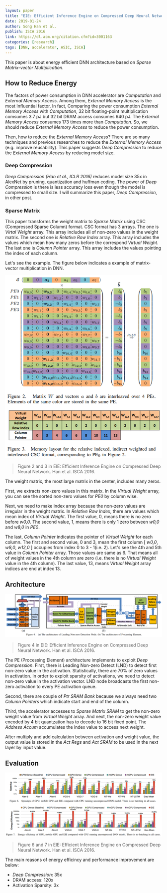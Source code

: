 ```yaml
---
layout: paper
title: "EIE: Efficient Inference Engine on Compressed Deep Neural Network"
date: 2019-01-24
author: Song Han et al.
publish: ISCA 2016
link: https://dl.acm.org/citation.cfm?id=3001163
categories: [research]
tags: [DNN, accelerator, ASIC, ISCA]
---
```


This paper is about energy efficient DNN architecture based on *Sparse Matrix-vector Multiplication*.

## How to Reduce Energy

The factors of power consumption in DNN accelerator are *Computation* and *External Memory Access*. Among them, *External Memory Access* is the most Influential factor. In fact, Comparing the power consumption *External Memory Access* with *Computation*, 32 bit floating-point multiplication comsumes 3.7 pJ but 32 bit DRAM access consumes 640 pJ. The *External Memory Access* consumes 173 times more than *Computation*. So, we should reduce *External Memory Access* to reduce the power consumption.

Then, how to reduce the *External Memory Access*? There are so many techniques and previous researches to reduce the *External Memory Access* (e.g. improve reusability). This paper suggests *Deep Compression* to reduce the *External Memory Access* by reducing model size.

### Deep Compression

*Deep Compression (Han et al., ICLR 2016)* reduces model size 35x in AlexNet by pruning, quantization and huffman coding. The power of *Deep Compression* is there is less accuracy loss even though the model is compressed to small size. I will summarize this paper, *Deep Compression*, in other post.

### Sparse Matrix

This paper transforms the weight matrix to *Sparse Matrix* using CSC (Compressed Sparse Column) format. CSC format has 3 arrays. The one is *Virtal Weight* array. This array includes all of non-zero values in the weight matrix. The second one is *Relative Row Index* array. This array includes the values which mean how many zeros before the correspond *Virtual Weight*. The last one is *Column Pointer* array. This array includes the values pointing the index of each column.

Let's see the example. The figure below indicates a example of matrix-vector multiplication in DNN.

![Sparse Matrix](/images/EIE/1.png)

> Figure 2 and 3 in EIE: Efficient Inference Engine on Compressed Deep Neural Network. Han et al. ISCA 2016.

The weight matrix, the most large matrix in the center, includes many zeros. 

First, we extracts non-zero values in this matrix. In the *Virtual Weight* array, you can see the sorted non-zero values for *PE0* by column wise. 

Next, we need to make index array because the non-zero values are irregular in the weight matrix. In *Relative Row Index*, there are values which mean index of *Virtual Weight*. The first value, 0, means there is no zero before *w0,0*. The second value, 1, means there is only 1 zero between *w0,0* and *w8,0* in *PE0*. 

The last, *Column Pointer* indicates the pointer of *Virtual Weight* for each column. The first and second value, 0 and 3, mean the first column [ *w0,0*, *w8,0*, *w12,0* ] occupies from index 0 to 3 - 1(i.e. 2). Let's see the 4th and 5th value in *Column Pointer* array. Those values are same as 6. That means all of weight values in the 4th column are zero (i.e. there is no *Virtual Weight* value in the 4th column). The last value, 13, means *Virtual Weight* array indices are end at index 13.

## Architecture

![Architecture](/images/EIE/2.png)

> Figure 4 in EIE: Efficient Inference Engine on Compressed Deep Neural Network. Han et al. ISCA 2016.

The PE (Processing Element) architecture implements to exploit *Deep Compression*. First, there is Leading Non-zero Detect (LND) to detect first non-zero value in the activation. Statistically, there are 70% of zero values in activation. In order to exploit sparsity of activations, we need to detect non-zero value in the activation vector. LND node broadcasts the first non-zero activation to every PE activation queue.

Second, there are couple of *Ptr SRAM Bank* because we always need two *Column Pointers* which indicate start and end of the column.

Third, the accelerator accesses to *Sparse Matrix SRAM* to get the non-zero weight value from *Virtual Weight* array. And next, the non-zero weight value encoded by 4 bit quantzation has to decode to 16 bit fixed point. The *Address Accum* accumulates the index value to access next weight.

After multiply and add calculation between activation and weight value, the output value is stored in the *Act Regs* and *Act SRAM* to be used in the next layer by input value.

## Evaluation

![Evaluation](/images/EIE/3.png)

> Figure 6 and 7 in EIE: Efficient Inference Engine on Compressed Deep Neural Network. Han et al. ISCA 2016.

The main reasons of energy efficincy and performance improvement are below:

- *Deep Compression*: 35x
- DRAM access: 120x
- Activation Sparsity: 3x